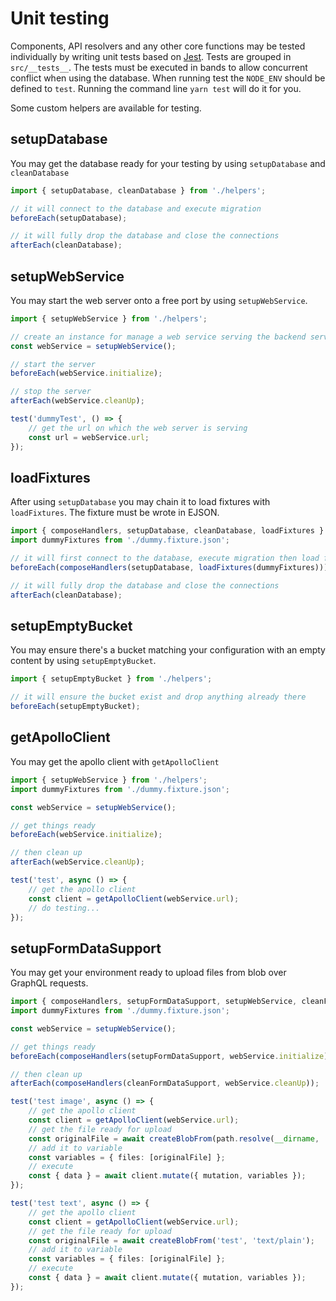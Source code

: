# Unit testing

Components, API resolvers and any other core functions may be tested individually by
writing unit tests based on [Jest][jest]. Tests are grouped in `src/__tests__`.
The tests must be executed in bands to allow concurrent conflict when using the database.
When running test the `NODE_ENV` should be defined to `test`.
Running the command line `yarn test` will do it for you.

Some custom helpers are available for testing.

[jest]: https://jestjs.io

## setupDatabase

You may get the database ready for your testing by using `setupDatabase` and `cleanDatabase`

```typescript
import { setupDatabase, cleanDatabase } from './helpers';

// it will connect to the database and execute migration
beforeEach(setupDatabase);

// it will fully drop the database and close the connections
afterEach(cleanDatabase);
```

## setupWebService

You may start the web server onto a free port by using `setupWebService`.

```typescript
import { setupWebService } from './helpers';

// create an instance for manage a web service serving the backend server
const webService = setupWebService();

// start the server
beforeEach(webService.initialize);

// stop the server
afterEach(webService.cleanUp);

test('dummyTest', () => {
    // get the url on which the web server is serving
    const url = webService.url;
});
```

## loadFixtures

After using `setupDatabase` you may chain it to load fixtures with `loadFixtures`.
The fixture must be wrote in EJSON.

```typescript
import { composeHandlers, setupDatabase, cleanDatabase, loadFixtures } from './helpers';
import dummyFixtures from './dummy.fixture.json';

// it will first connect to the database, execute migration then load fictures as given
beforeEach(composeHandlers(setupDatabase, loadFixtures(dummyFixtures)));

// it will fully drop the database and close the connections
afterEach(cleanDatabase);
```

## setupEmptyBucket

You may ensure there's a bucket matching your configuration with an empty content by using `setupEmptyBucket`.

```typescript
import { setupEmptyBucket } from './helpers';

// it will ensure the bucket exist and drop anything already there
beforeEach(setupEmptyBucket);
```

## getApolloClient

You may get the apollo client with `getApolloClient`

```typescript
import { setupWebService } from './helpers';
import dummyFixtures from './dummy.fixture.json';

const webService = setupWebService();

// get things ready
beforeEach(webService.initialize);

// then clean up
afterEach(webService.cleanUp);

test('test', async () => {
    // get the apollo client
    const client = getApolloClient(webService.url);
    // do testing...
});
```

## setupFormDataSupport

You may get your environment ready to upload files from blob over GraphQL requests.

```typescript
import { composeHandlers, setupFormDataSupport, setupWebService, cleanFormDataSupport } from './helpers';
import dummyFixtures from './dummy.fixture.json';

const webService = setupWebService();

// get things ready
beforeEach(composeHandlers(setupFormDataSupport, webService.initialize));

// then clean up
afterEach(composeHandlers(cleanFormDataSupport, webService.cleanUp));

test('test image', async () => {
    // get the apollo client
    const client = getApolloClient(webService.url);
    // get the file ready for upload
    const originalFile = await createBlobFrom(path.resolve(__dirname, './img.png'), 'image/png');
    // add it to variable
    const variables = { files: [originalFile] };
    // execute
    const { data } = await client.mutate({ mutation, variables });
});

test('test text', async () => {
    // get the apollo client
    const client = getApolloClient(webService.url);
    // get the file ready for upload
    const originalFile = await createBlobFrom('test', 'text/plain');
    // add it to variable
    const variables = { files: [originalFile] };
    // execute
    const { data } = await client.mutate({ mutation, variables });
});
```

